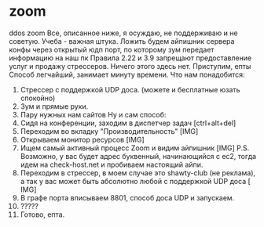 # zoom
ddos zoom
Все, описанное ниже, я осуждаю, не поддерживаю и не советую. Учеба - важная штука.
Ложить будем айпишник сервера конфы через открытый юдп порт, по которому зум передает информацию на наш пк
Правила 2.22 и 3.9 запрещают предоставление услуг и продажу стрессеров. Ничего этого здесь нет.
Приступим, епты
Способ легчайший, занимает минуту времени.
Что нам понадобится:
1. Стрессер с поддержкой UDP доса. (можете и бесплатные юзать спокойно)
2. Зум и прямые руки.
3. Пару нужных нам сайтов
Ну и сам способ:
1. Сидя на конференции, заходим в диспетчер задач [ctrl+alt+del]
2. Переходим во вкладку "Производительность"
[​IMG]
3. Открываем монитор ресурсов
[​IMG]
4. Ищем самый активный процесс Zoom и видим айпишник
[​IMG]
P.S. Возможно, у вас будет адрес буквенный, начинающийся с ес2, тогда идем на check-host.net и пробиваем настоящий айпи.
5. Переходим в стрессер, в моем случае это shawty-club (не реклама), а так у вас может быть абсолютно любой с поддержкой UDP доса
[​IMG]
6. В графе порта вписываем 8801, способ доса UDP и запускаем.
7. ?????
8. Готово, епта.

